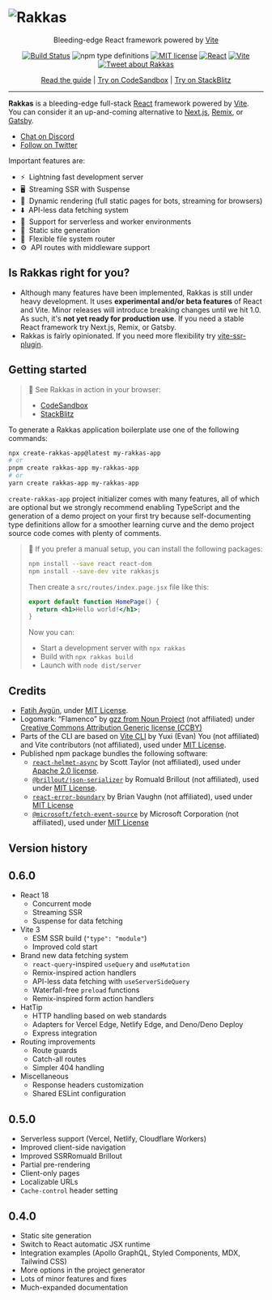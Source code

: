 # ![Rakkas](logo.png)

<div align="center">

Bleeding-edge React framework powered by [Vite](https://vitejs.dev)

[![Build Status](https://app.travis-ci.com/rakkasjs/rakkasjs.svg?branch=main)](https://app.travis-ci.com/rakkasjs/rakkasjs)
![npm type definitions](https://img.shields.io/npm/types/rakkasjs)
[![MIT license](https://img.shields.io/npm/l/rakkasjs)](https://github.com/rakkasjs/rakkasjs/blob/main/LICENSE)
[![React](https://badges.aleen42.com/src/react.svg)](https://reactjs.org)
[![Vite](https://badges.aleen42.com/src/vitejs.svg)](https://vitejs.dev)
[![Tweet about Rakkas](https://img.shields.io/twitter/url?style=social&url=https%3A%2F%2Fgithub.com%2Frakkasjs%2Frakkasjs)](https://twitter.com/intent/tweet?text=I%20gave%20%23RakkasJS%20a%20try!&url=https%3A%2F%2Fgithub.com%2Frakkasjs%2Frakkasjs)

[Read the guide](https://rakkasjs.org/guide) | [Try on CodeSandbox](https://codesandbox.io/s/github/rakkasjs/rakkasjs/tree/main/examples/todo?file=/src/routes/index.page.tsx) | [Try on StackBlitz](https://stackblitz.com/github/rakkasjs/rakkasjs/tree/main/examples/todo?file=src%2Froutes%2Findex.page.tsx)

</div>

---

**Rakkas** is a bleeding-edge full-stack [React](https://reactjs.org) framework powered by [Vite](https://vitejs.dev). You can consider it an up-and-coming alternative to [Next.js](https://nextjs.org), [Remix](https://remix.run/), or [Gatsby](https://www.gatsbyjs.com/).

- [Chat on Discord](https://rakkasjs.org/chat)
- [Follow on Twitter](https://twitter.com/cyco130)

Important features are:

- ⚡&nbsp; Lightning fast development server
- 🖥️&nbsp; Streaming SSR with Suspense
- 🔀&nbsp; Dynamic rendering (full static pages for bots, streaming for browsers)
- ⬇️&nbsp; API-less data fetching system
- 🚀&nbsp; Support for serverless and worker environments
- 📄&nbsp; Static site generation
- 📁&nbsp; Flexible file system router
- ⚙️&nbsp; API routes with middleware support

## Is Rakkas right for you?

- Although many features have been implemented, Rakkas is still under heavy development. It uses **experimental and/or beta features** of React and Vite. Minor releases will introduce breaking changes until we hit 1.0. As such, it's **not yet ready for production use**. If you need a stable React framework try Next.js, Remix, or Gatsby.
- Rakkas is fairly opinionated. If you need more flexibility try [vite-ssr-plugin](https://vite-plugin-ssr.com/).

## Getting started

> 🚀 See Rakkas in action in your browser:
>
> - [CodeSandbox](https://codesandbox.io/s/github/rakkasjs/rakkasjs/tree/main/examples/todo?file=/src/routes/index.page.tsx)
> - [StackBlitz](https://stackblitz.com/github/rakkasjs/rakkasjs/tree/main/examples/todo?file=src%2Froutes%2Findex.page.tsx)

To generate a Rakkas application boilerplate use one of the following commands:

```bash
npx create-rakkas-app@latest my-rakkas-app
# or
pnpm create rakkas-app my-rakkas-app
# or
yarn create rakkas-app my-rakkas-app
```

`create-rakkas-app` project initializer comes with many features, all of which are optional but we strongly recommend enabling TypeScript and the generation of a demo project on your first try because self-documenting type definitions allow for a smoother learning curve and the demo project source code comes with plenty of comments.

> 👷 If you prefer a manual setup, you can install the following packages:
>
> ```bash
> npm install --save react react-dom
> npm install --save-dev vite rakkasjs
> ```
>
> Then create a `src/routes/index.page.jsx` file like this:
>
> ```jsx
> export default function HomePage() {
> 	return <h1>Hello world!</h1>;
> }
> ```
>
> Now you can:
>
> - Start a development server with `npx rakkas`
> - Build with `npx rakkas build`
> - Launch with `node dist/server`

## Credits

- [Fatih Aygün](https://github.com/cyco130), under [MIT License](https://opensource.org/licenses/MIT).
- Logomark: “Flamenco” by [gzz from Noun Project](https://thenounproject.com/term/flamenco/111303) (not affiliated) under [Creative Commons Attribution Generic license (CCBY)](https://creativecommons.org/licenses/by/2.0/)
- Parts of the CLI are based on [Vite CLI](https://github.com/vitejs/vite/tree/main/packages/vite) by Yuxi (Evan) You (not affiliated) and Vite contributors (not affiliated), used under [MIT License](./vite-license.md).
- Published npm package bundles the following software:
  - [`react-helmet-async`](https://github.com/staylor/react-helmet-async) by Scott Taylor (not affiliated), used under [Apache 2.0 license](./react-helmet-async-license.txt).
  - [`@brillout/json-serializer`](https://github.com/brillout/json-serializer) by Romuald Brillout (not affiliated), used under [MIT License](./json-s-license.md).
  - [`react-error-boundary`](https://github.com/bvaughn/react-error-boundary) by Brian Vaughn (not affiliated), used under [MIT License](./react-error-boundary-license.txt)
  - [`@microsoft/fetch-event-source`](https://github.com/Azure/fetch-event-source) by Microsoft Corporation (not affiliated), used under [MIT License](./microsoft-fetch-event-source-license.md)

## Version history

## 0.6.0

- React 18
  - Concurrent mode
  - Streaming SSR
  - Suspense for data fetching
- Vite 3
  - ESM SSR build (`"type": "module"`)
  - Improved cold start
- Brand new data fetching system
  - `react-query`-inspired `useQuery` and `useMutation`
  - Remix-inspired action handlers
  - API-less data fetching with `useServerSideQuery`
  - Waterfall-free `preload` functions
  - Remix-inspired form action handlers
- HatTip
  - HTTP handling based on web standards
  - Adapters for Vercel Edge, Netlify Edge, and Deno/Deno Deploy
  - Express integration
- Routing improvements
  - Route guards
  - Catch-all routes
  - Simpler 404 handling
- Miscellaneous
  - Response headers customization
  - Shared ESLint configuration

## 0.5.0

- Serverless support (Vercel, Netlify, Cloudflare Workers)
- Improved client-side navigation
- Improved SSRRomuald Brillout
- Partial pre-rendering
- Client-only pages
- Localizable URLs
- `Cache-control` header setting

## 0.4.0

- Static site generation
- Switch to React automatic JSX runtime
- Integration examples (Apollo GraphQL, Styled Components, MDX, Tailwind CSS)
- More options in the project generator
- Lots of minor features and fixes
- Much-expanded documentation
